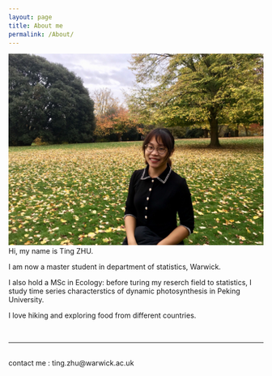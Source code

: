 ```yaml
---
layout: page
title: About me
permalink: /About/
---
```


<img class="col one right" src="/img/Ting.jpeg">

<br/>
Hi, my name is Ting ZHU.

I am now a master student in department of statistics, Warwick.

I also hold a MSc in Ecology: before turing my reserch field to statistics, I study time series characterstics of dynamic photosynthesis in Peking University.

I love hiking and exploring food from different countries.


<br/>
<hr/>
<br/>
<span class="contacticon center">
	<a href="ting.zhu@warwick.ac.uk"><i class="fa fa-envelope-square"></i></a>
	<a href="https://github.com/Tingz0" target="_blank"><i class="fa fa-github-square"></i></a>
	<a href="https://www.linkedin.com" target="_blank"><i class="fa fa-linkedin-square"></i></a>
	<a href="http://tumblr.com" target="_blank"><i class="fa fa-tumblr-square"></i></a>
	<a href="https://twitter.com/Ting21757229" target="_blank"><i class="fa fa-twitter-square"></i></a>
</span>

<div class="col three caption">
	contact me : ting.zhu@warwick.ac.uk
</div>

